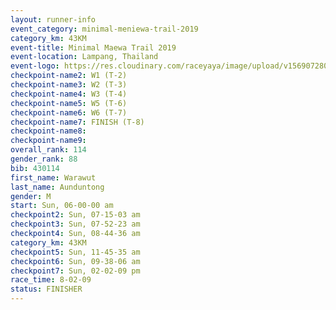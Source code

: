```yaml
---
layout: runner-info 
event_category: minimal-meniewa-trail-2019 
category_km: 43KM
event-title: Minimal Maewa Trail 2019 
event-location: Lampang, Thailand 
event-logo: https://res.cloudinary.com/raceyaya/image/upload/v1569072805/logo/minimal-trail_ktnvsp.jpg 
checkpoint-name2: W1 (T-2) 
checkpoint-name3: W2 (T-3) 
checkpoint-name4: W3 (T-4) 
checkpoint-name5: W5 (T-6) 
checkpoint-name6: W6 (T-7) 
checkpoint-name7: FINISH (T-8) 
checkpoint-name8: 
checkpoint-name9: 
overall_rank: 114
gender_rank: 88
bib: 430114
first_name: Warawut
last_name: Aunduntong
gender: M
start: Sun, 06-00-00 am
checkpoint2: Sun, 07-15-03 am
checkpoint3: Sun, 07-52-23 am
checkpoint4: Sun, 08-44-36 am
category_km: 43KM
checkpoint5: Sun, 11-45-35 am
checkpoint6: Sun, 09-38-06 am
checkpoint7: Sun, 02-02-09 pm
race_time: 8-02-09
status: FINISHER
---
```

